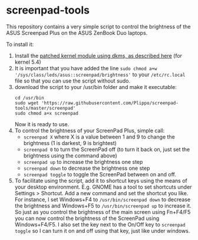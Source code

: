 # screenpad-tools
This repository contains a very simple script to control the brightness of the ASUS Screenpad Plus on the ASUS ZenBook Duo laptops.

To install it:
1. Install the [patched kernel module using dkms, as described here](https://github.com/Plippo/asus-wmi-screenpad) (for kernel 5.4)
2. It is important that you have added the line `sudo chmod a+w '/sys/class/leds/asus::screenpad/brightness'` to your `/etc/rc.local` file so that you can use the script without sudo.
3. download the script to your /usr/bin folder and make it executable:
   ```
   cd /usr/bin
   sudo wget 'https://raw.githubusercontent.com/Plippo/screenpad-tools/master/screenpad'
   sudo chmod a+x screenpad
   ```
   Now it is ready to use.
4. To control the brightness of your ScreenPad Plus, simple call:
   - `screenpad X` where X is a value between 1 and 9 to change the brightness (1 is darkest, 9 is brightest)
   - `screenpad 0` to turn the ScreenPad off (to turn it back on, just set the brightness using the command above)
   - `screenpad up` to increase the brightness one step
   - `screenpad down` to decrease the brightness one step
   - `screenpad toggle` to toggle the ScreenPad between on and off.
5. To facilitate using the script, add it to shortcut keys using the means of your desktop environment. E.g. GNOME has a tool to set shortcuts under Settings > Shortcut. Add a new command and set the shortcut you like. For instance, I set Windows+F4 to `/usr/bin/screenpad down` to decrease the brightness and Windows+F5 to `/usr/bin/screenpad up` to increase it. So just as you control the brightness of the main screen using Fn+F4/F5 you can now control the brightness of the ScreenPad using Windows+F4/F5. I also set the key next to the On/Off key to `screenpad toggle` so I can turn it on and off using that key, just like under windows.
